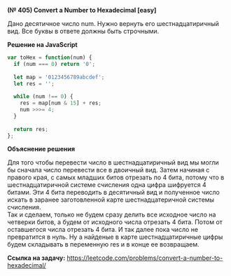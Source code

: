 **(№ 405) Convert a Number to Hexadecimal [easy]**

Дано десятичное число num. Нужно вернуть его шестнадцатиричный вид. Все буквы в ответе должны быть строчными.

**Решение на JavaScript**

```javascript
var toHex = function(num) {
  if (num === 0) return '0';
  
  let map = '0123456789abcdef';
  let res = '';
  
  while (num !== 0) {
    res = map[num & 15] + res;
    num >>>= 4;
  }
  
  return res;
};
```

**Объяснение решения**

Для того чтобы перевести число в шестнадцатиричный вид мы могли бы сначала число перевести все в двоичный вид. Затем начиная с правого края, с самых младших битов отрезать по 4 бита, потому что в шестнадцатиричной системе счисления одна цифра шифруется 4 битами. Эти 4 бита переводить в десятичный вид и полученное число искать в заранее заготовленной карте шестнадцатеричной системы счисления.  
Так и сделаем, только не будем сразу делить все исходное число на четверки битов, а будем от исходного числа отрезать 4 бита. Потом от оставшегося числа отрезать 4 бита. И так далее пока число не превратится в нуль. Ну а найденые в карте шестнадцатиричные цифры будем складывать в переменную res и в конце ее возвращаем.

**Ссылка на задачу:** https://leetcode.com/problems/convert-a-number-to-hexadecimal/